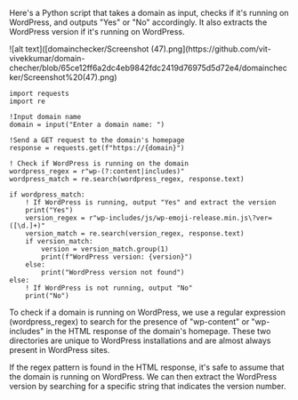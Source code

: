 <p>Here's a Python script that takes a domain as input, checks if it's running on WordPress, and outputs "Yes" or "No" accordingly. It also extracts the WordPress version if it's running on WordPress.</p>
![alt text]([domainchecker/Screenshot (47).png](https://github.com/vit-vivekkumar/domain-checher/blob/65ce12ff6a2dc4eb9842fdc2419d76975d5d72e4/domainchecker/Screenshot%20(47).png)

```
import requests
import re

!Input domain name
domain = input("Enter a domain name: ")

!Send a GET request to the domain's homepage
response = requests.get(f"https://{domain}")

! Check if WordPress is running on the domain
wordpress_regex = r"wp-(?:content|includes)"
wordpress_match = re.search(wordpress_regex, response.text)

if wordpress_match:
    ! If WordPress is running, output "Yes" and extract the version
    print("Yes")
    version_regex = r"wp-includes/js/wp-emoji-release.min.js\?ver=([\d.]+)"
    version_match = re.search(version_regex, response.text)
    if version_match:
        version = version_match.group(1)
        print(f"WordPress version: {version}")
    else:
        print("WordPress version not found")
else:
    ! If WordPress is not running, output "No"
    print("No")
```

<p>
To check if a domain is running on WordPress, we use a regular expression (wordpress_regex) to search for the presence of "wp-content" or "wp-includes" in the HTML response of the domain's homepage. These two directories are unique to WordPress installations and are almost always present in WordPress sites.

If the regex pattern is found in the HTML response, it's safe to assume that the domain is running on WordPress. We can then extract the WordPress version by searching for a specific string that indicates the version number.
</p>
